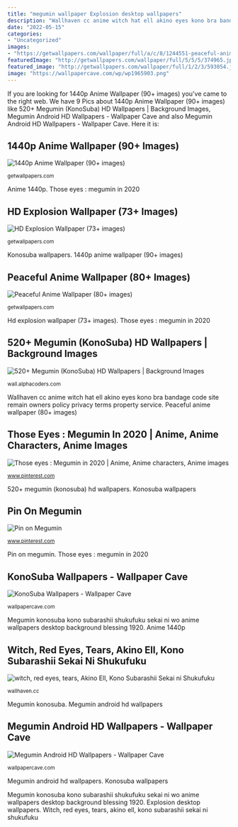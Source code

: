 ```yaml
---
title: "megumin wallpaper Explosion desktop wallpapers"
description: "Wallhaven cc anime witch hat ell akino eyes kono bra bandage code site remain owners policy privacy terms property service"
date: "2022-05-15"
categories:
- "Uncategorized"
images:
- "https://getwallpapers.com/wallpaper/full/a/c/8/1244551-peaceful-anime-wallpaper-1920x1080-xiaomi.jpg"
featuredImage: "http://getwallpapers.com/wallpaper/full/5/5/5/374965.jpg"
featured_image: "http://getwallpapers.com/wallpaper/full/1/2/3/593054.jpg"
image: "https://wallpapercave.com/wp/wp1965903.png"
---
```


If you are looking for 1440p Anime Wallpaper (90+ images) you've came to the right web. We have 9 Pics about 1440p Anime Wallpaper (90+ images) like 520+ Megumin (KonoSuba) HD Wallpapers | Background Images, Megumin Android HD Wallpapers - Wallpaper Cave and also Megumin Android HD Wallpapers - Wallpaper Cave. Here it is:

## 1440p Anime Wallpaper (90+ Images)

![1440p Anime Wallpaper (90+ images)](http://getwallpapers.com/wallpaper/full/1/2/3/593054.jpg "1440p anime wallpaper (90+ images)")

<small>getwallpapers.com</small>

Anime 1440p. Those eyes : megumin in 2020

## HD Explosion Wallpaper (73+ Images)

![HD Explosion Wallpaper (73+ images)](http://getwallpapers.com/wallpaper/full/5/5/5/374965.jpg "Peaceful anime wallpaper (80+ images)")

<small>getwallpapers.com</small>

Konosuba wallpapers. 1440p anime wallpaper (90+ images)

## Peaceful Anime Wallpaper (80+ Images)

![Peaceful Anime Wallpaper (80+ images)](https://getwallpapers.com/wallpaper/full/a/c/8/1244551-peaceful-anime-wallpaper-1920x1080-xiaomi.jpg "Megumin konosuba kono subarashii shukufuku sekai ni wo anime wallpapers desktop background blessing 1920")

<small>getwallpapers.com</small>

Hd explosion wallpaper (73+ images). Those eyes : megumin in 2020

## 520+ Megumin (KonoSuba) HD Wallpapers | Background Images

![520+ Megumin (KonoSuba) HD Wallpapers | Background Images](https://images3.alphacoders.com/704/thumb-1920-704387.png "Megumin android hd wallpapers")

<small>wall.alphacoders.com</small>

Wallhaven cc anime witch hat ell akino eyes kono bra bandage code site remain owners policy privacy terms property service. Peaceful anime wallpaper (80+ images)

## Those Eyes : Megumin In 2020 | Anime, Anime Characters, Anime Images

![Those eyes : Megumin in 2020 | Anime, Anime characters, Anime images](https://i.pinimg.com/736x/35/19/5c/35195c2d01aa0663fde8032f5874dd10.jpg "Explosion desktop wallpapers")

<small>www.pinterest.com</small>

520+ megumin (konosuba) hd wallpapers. Konosuba wallpapers

## Pin On Megumin

![Pin on Megumin](https://i.pinimg.com/736x/94/04/90/940490c822472662d7c41f8e923089e0.jpg "Megumin android hd wallpapers")

<small>www.pinterest.com</small>

Pin on megumin. Those eyes : megumin in 2020

## KonoSuba Wallpapers - Wallpaper Cave

![KonoSuba Wallpapers - Wallpaper Cave](https://wallpapercave.com/wp/wp1965903.png "Megumin konosuba")

<small>wallpapercave.com</small>

Megumin konosuba kono subarashii shukufuku sekai ni wo anime wallpapers desktop background blessing 1920. Anime 1440p

## Witch, Red Eyes, Tears, Akino Ell, Kono Subarashii Sekai Ni Shukufuku

![witch, red eyes, tears, Akino Ell, Kono Subarashii Sekai ni Shukufuku](https://w.wallhaven.cc/full/md/wallhaven-mdk28y.png "Wallhaven cc anime witch hat ell akino eyes kono bra bandage code site remain owners policy privacy terms property service")

<small>wallhaven.cc</small>

Megumin konosuba. Megumin android hd wallpapers

## Megumin Android HD Wallpapers - Wallpaper Cave

![Megumin Android HD Wallpapers - Wallpaper Cave](https://wallpapercave.com/wp/wp5942881.jpg "Konosuba wallpapers")

<small>wallpapercave.com</small>

Megumin android hd wallpapers. Konosuba wallpapers

Megumin konosuba kono subarashii shukufuku sekai ni wo anime wallpapers desktop background blessing 1920. Explosion desktop wallpapers. Witch, red eyes, tears, akino ell, kono subarashii sekai ni shukufuku
